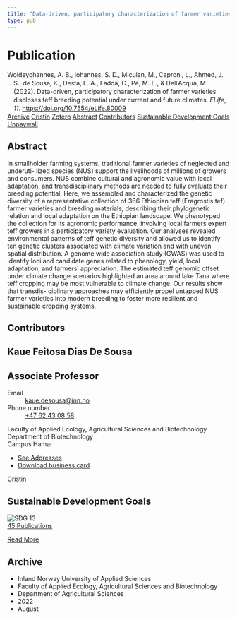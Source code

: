 ```yaml
---
title: "Data-driven, participatory characterization of farmer varieties discloses teff breeding potential under current and future climates"
type: pub
---
```

<h1>Publication</h1>
<article id="csl-bib-container-T76UBUCY" class="csl-bib-container">
  <div class="csl-bib-body" style="line-height: 1.35; padding-left: 1em; text-indent:-1em;">
  <div class="csl-entry">Woldeyohannes, A. B., Iohannes, S. D., Miculan, M., Caproni, L., Ahmed, J. S., de Sousa, K., Desta, E. A., Fadda, C., P&#xE8;, M. E., &amp; Dell&#x2019;Acqua, M. (2022). Data-driven, participatory characterization of farmer varieties discloses teff breeding potential under current and future climates. <i>ELife</i>, <i>11</i>. <a href="https://doi.org/10.7554/eLife.80009">https://doi.org/10.7554/eLife.80009</a></div>
</div>
  <div class="csl-bib-buttons">
    <a href="#taxonomy-article-T76UBUCY" class="csl-bib-button">Archive</a>
    <a href="https://app.cristin.no/results/show.jsf?id=2045479" alt="Cristin URL" class="csl-bib-button">Cristin</a>
    <a href="http://zotero.org/groups/5022929/items/T76UBUCY" alt="Zotero URL" class="csl-bib-button">Zotero</a>
    <a href="#abstract-article-T76UBUCY" class="csl-bib-button">Abstract</a>
    <a href="#contributors-article-T76UBUCY" class="csl-bib-button">Contributors</a>
    <a href="#sdg-article-T76UBUCY" class="csl-bib-button">Sustainable Development Goals</a>
    <a href="https://doi.org/10.7554/elife.80009" class="csl-bib-button">Unpaywall</a>
  </div>
  <div id="csl-bib-meta-container-T76UBUCY"></div>
</article>
<div id="csl-bib-meta-T76UBUCY" class="csl-bib-meta">
  <article id="abstract-article-T76UBUCY" class="abstract-article">
    <h1>Abstract</h1>
    In smallholder farming systems, traditional farmer varieties of neglected and underuti- lized species (NUS) support the livelihoods of millions of growers and consumers. NUS combine cultural and agronomic value with local adaptation, and transdisciplinary methods are needed to fully evaluate their breeding potential. Here, we assembled and characterized the genetic diversity of a representative collection of 366 Ethiopian teff (Eragrostis tef) farmer varieties and breeding materials, describing their phylogenetic relation and local adaptation on the Ethiopian landscape. We phenotyped the collection for its agronomic performance, involving local farmers expert teff growers in a participatory variety evaluation. Our analyses revealed environmental patterns of teff genetic diversity and allowed us to identify ten genetic clusters associated with climate variation and with uneven spatial distribution. A genome wide association study (GWAS) was used to identify loci and candidate genes related to phenology, yield, local adaptation, and farmers’ appreciation. The estimated teff genomic offset under climate change scenarios highlighted an area around lake Tana where teff cropping may be most vulnerable to climate change. Our results show that transdis- ciplinary approaches may efficiently propel untapped NUS farmer varieties into modern breeding to foster more resilient and sustainable cropping systems.
  </article>
  <article id="contributors-article-T76UBUCY" class="contributors-article">
    <h1>Contributors</h1>
    <div class="personas">
<div class="vrtx-hinn-person-card">
<div class="photo">
<i class="lar la-user-circle missing-person"></i>
</div>
<div class="info">
<hgroup><h1>Kaue Feitosa Dias De Sousa</h1>
<h2>Associate Professor</h2>
</hgroup><dl>
<dt>Email</dt>
<dd>
<a href="mailto:kaue.desousa@inn.no">kaue.desousa@inn.no</a>
</dd>
<dt>Phone number</dt>
<dd><a href="tel:+4762430858">
+47 62 43 08 58
</a></dd>
</dl>
<p>
Faculty of Applied Ecology, Agricultural Sciences and Biotechnology<br>
Department of Biotechnology<br>
Campus Hamar
</p>
<ul class="vrtx-hinn-links">
<li><a href="https://www.inn.no/english/find-an-employee/kaue-desousa.html#vrtx-hinn-addresses">See Addresses</a></li>
<li><a href="https://www.inn.no/english/find-an-employee/kaue-desousa.html?vrtx=vcf">Download business card</a></li>
</ul>
</div>
</div>
<a href="https://app.cristin.no/persons/show.jsf?id=994113" alt="Cristin URL" class="personas-cristin">Cristin</a>
</div>
  </article>
  <article id="sdg-article-T76UBUCY" class="sdg-article">
    <h1>Sustainable Development Goals</h1>
    <div class="sdg-container"><div id="sdg13" class="sdg">
<img src="{{< params subfolder >}}images/sdg/sdg13_en.png" class="image" alt="SDG 13">
<div class="sdg-overlay">
<a href="{{< params subfolder >}}en/archive/?sdg=13#archive" class="sdg-publication-count"><span>45</span> Publications</a>
<p><a href="https://sdgs.un.org/goals/goal13" class="sdg-read-more">Read More</a></p>
</div>
</div></div>
  </article>
  <article id="taxonomy-article-T76UBUCY" class="taxonomy-article">
    <h1>Archive</h1>
    <ul>
      <li>Inland Norway University of Applied Sciences</li>
      <li>Faculty of Applied Ecology, Agricultural Sciences and Biotechnology</li>
      <li>Department of Agricultural Sciences</li>
      <li>2022</li>
      <li>August</li>
    </ul>
  </article>
</div>
